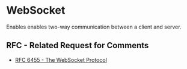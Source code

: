 # WebSocket

Enables enables two-way communication between a client and server.

## RFC - Related Request for Comments 
- [RFC 6455 - The WebSocket Protocol](https://tools.ietf.org/html/rfc6455)